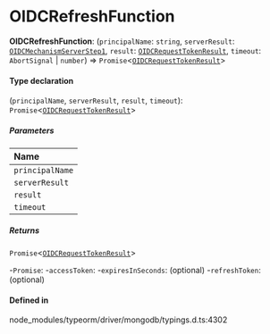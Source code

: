# OIDCRefreshFunction

 **OIDCRefreshFunction**: (`principalName`: `string`, `serverResult`: [`OIDCMechanismServerStep1`](../interfaces/OIDCMechanismServerStep1.md), `result`: [`OIDCRequestTokenResult`](../interfaces/OIDCRequestTokenResult.md), `timeout`: `AbortSignal` \| `number`) => `Promise`<[`OIDCRequestTokenResult`](../interfaces/OIDCRequestTokenResult.md)\>

#### Type declaration

(`principalName`, `serverResult`, `result`, `timeout`): `Promise`<[`OIDCRequestTokenResult`](../interfaces/OIDCRequestTokenResult.md)\>

##### Parameters

| Name |
| :------ |
| `principalName` | `string` |
| `serverResult` | [`OIDCMechanismServerStep1`](../interfaces/OIDCMechanismServerStep1.md) |
| `result` | [`OIDCRequestTokenResult`](../interfaces/OIDCRequestTokenResult.md) |
| `timeout` | `AbortSignal` \| `number` |

##### Returns

`Promise`<[`OIDCRequestTokenResult`](../interfaces/OIDCRequestTokenResult.md)\>

-`Promise`: 
	-`accessToken`: 
	-`expiresInSeconds`: (optional) 
	-`refreshToken`: (optional) 

#### Defined in

node_modules/typeorm/driver/mongodb/typings.d.ts:4302
